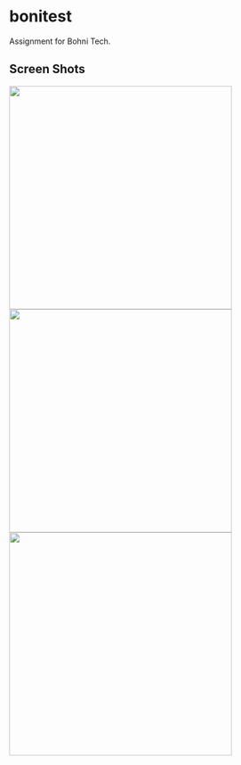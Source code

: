 # bonitest

Assignment for Bohni Tech.

## Screen Shots

<img src="https://user-images.githubusercontent.com/89333270/202862204-f7b17ccb-c9ce-48c1-ad2e-0f03be68e030.png" width="400">

<img src="https://user-images.githubusercontent.com/89333270/202862215-a5e0c151-42d5-4b66-99f8-59e91679f89f.png" width="400">

<img src="https://user-images.githubusercontent.com/89333270/202862232-fe0bd080-7b76-4f53-93c8-c8e47a449568.png" width="400">
